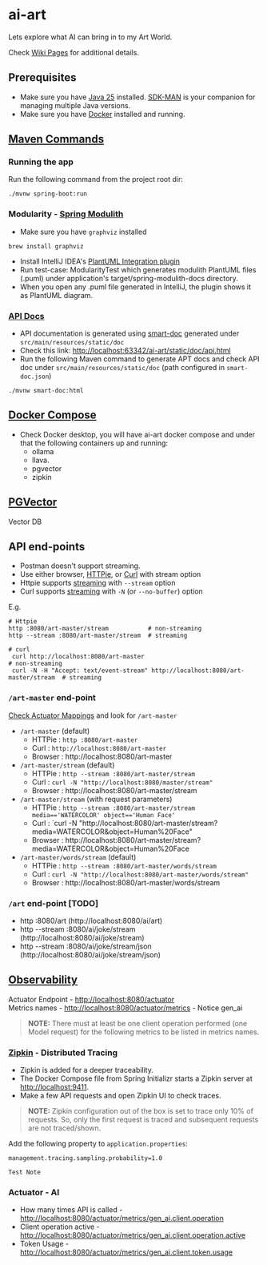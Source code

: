 # ai-art
Lets explore what AI can bring in to my Art World.

Check [Wiki Pages](https://github.com/gpottepalem/ai-art/wiki) for additional details.

## Prerequisites
* Make sure you have [Java 25](https://www.java.com/en/) installed. [SDK-MAN](https://sdkman.io/) is your companion for managing multiple Java
  versions.
* Make sure you have [Docker](https://www.docker.com/) installed and running.

## [Maven Commands](./MAVEN.md)

### Running the app
Run the following command from the project root dir:
```shell
./mvnw spring-boot:run
```
### Modularity - [Spring Modulith](https://docs.spring.io/spring-modulith/reference/)

* Make sure you have `graphviz` installed
```shell
brew install graphviz
```
* Install IntelliJ IDEA's [PlantUML Integration plugin](https://plugins.jetbrains.com/plugin/7017-plantuml4idea)
* Run test-case: ModularityTest which generates modulith PlantUML files (.puml) under application's target/spring-modulith-docs directory.
* When you open any .puml file generated in IntelliJ, the plugin shows it as PlantUML diagram.

### [API Docs](https://smart-doc-group.github.io/)
* API documentation is generated using [smart-doc](https://smart-doc-group.github.io/) generated under `src/main/resources/static/doc`  
* Check this link: [http://localhost:63342/ai-art/static/doc/api.html](http://localhost:63342/ai-art/static/doc/api.html)
* Run the following Maven command to generate APT docs and check API doc under `src/main/resources/static/doc` (path configured in `smart-doc.json`)
```
./mvnw smart-doc:html
```

## [Docker Compose](https://docs.docker.com/compose/)
* Check Docker desktop, you will have ai-art docker compose and under that the following containers up and running:
  * ollama
  * llava.
  * pgvector
  * zipkin

## [PGVector](https://github.com/pgvector/pgvector)
Vector DB

## API end-points
* Postman doesn't support streaming.
* Use either browser, [HTTPie](https://httpie.io/), or [Curl](https://curl.se/) with stream option  
* Httpie supports [streaming](https://httpie.io/docs/cli/streamed-responses) with `--stream` option
* Curl supports [streaming](https://curl.se/docs/manpage.html#--no-buffer) with `-N` (or `--no-buffer`) option

E.g.
```shell
# Httpie
http :8080/art-master/stream           # non-streaming
http --stream :8080/art-master/stream  # streaming

# curl
 curl http://localhost:8080/art-master                                           # non-streaming
 curl -N -H "Accept: text/event-stream" http://localhost:8080/art-master/stream  # streaming
```

### `/art-master` end-point
[Check Actuator Mappings](http://localhost:8080/actuator/mappings) and look for `/art-master`  

* `/art-master` (default)
  * HTTPie : `http :8080/art-master`
  * Curl : `http://localhost:8080/art-master`
  * Browser : http://localhost:8080/art-master
* `/art-master/stream` (default)
  * HTTPie : `http --stream :8080/art-master/stream`
  * Curl : `curl -N "http://localhost:8080/master/stream"`
  * Browser : http://localhost:8080/art-master/stream
* `/art-master/stream` (with request parameters)
  * HTTPie : `http --stream :8080/art-master/stream media=='WATERCOLOR' object=='Human Face'`
  * Curl : `curl -N "http://localhost:8080/art-master/stream?media=WATERCOLOR&object=Human%20Face"
  * Browser : http://localhost:8080/art-master/stream?media=WATERCOLOR&object=Human%20Face
* `/art-master/words/stream` (default)
  * HTTPie : `http --stream :8080/art-master/words/stream`
  * Curl : `curl -N "http://localhost:8080/art-master/words/stream"`
  * Browser : http://localhost:8080/art-master/words/stream
  
### `/art` end-point [TODO]
* http :8080/art (http://localhost:8080/ai/art)
* http --stream :8080/ai/joke/stream (http://localhost:8080/ai/joke/stream)  
* http --stream :8080/ai/joke/stream/json (http://localhost:8080/ai/joke/stream/json)

## [Observability](https://docs.spring.io/spring-ai/reference/observability/index.html)

Actuator Endpoint - [http://localhost:8080/actuator](http://localhost:8080/actuator)  
Metrics names - [http://localhost:8080/actuator/metrics](http://localhost:8080/actuator/metrics) - Notice gen_ai  
> **NOTE:**
> There must at least be one client operation performed (one Model request) for the following metrics to be
> listed in metrics names. 

### [Zipkin](https://zipkin.io/) - Distributed Tracing
* Zipkin is added for a deeper traceability.
* The Docker Compose file from Spring Initializr starts a Zipkin server at [http://localhost:9411](http://localhost:9411).
* Make a few API requests and open Zipkin UI to check traces.

> **NOTE:**
> Zipkin configuration out of the box is set to trace only 10% of requests. So, only the first request is traced and 
subsequent requests are not traced/shown.

Add the following property to `application.properties`:
```
management.tracing.sampling.probability=1.0
```
~~~
Test Note
~~~

### Actuator - AI 
* How many times API is called - [http://localhost:8080/actuator/metrics/gen_ai.client.operation](http://localhost:8080/actuator/metrics/gen_ai.client.operation)
* Client operation active - [http://localhost:8080/actuator/metrics/gen_ai.client.operation.active](http://localhost:8080/actuator/metrics/gen_ai.client.operation.active)  
* Token Usage - [http://localhost:8080/actuator/metrics/gen_ai.client.token.usage](http://localhost:8080/actuator/metrics/gen_ai.client.token.usage)
